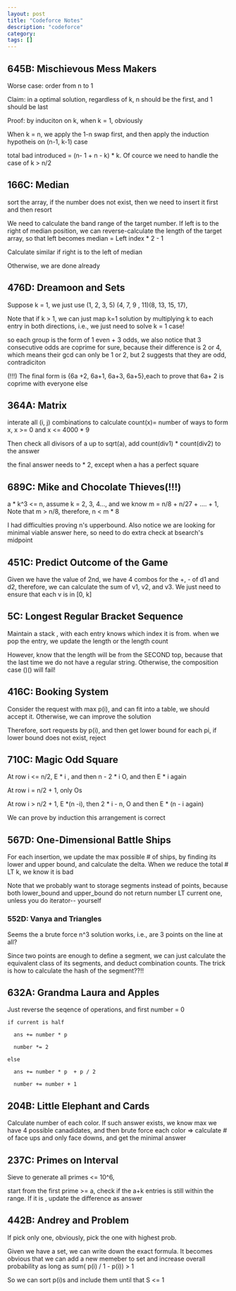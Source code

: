 ```yaml
---
layout: post
title: "Codeforce Notes"
description: "codeforce"
category: 
tags: []
---
```


645B: Mischievous Mess Makers
---------
Worse case: order from n to 1

Claim: in a optimal solution, regardless of k, n should be the first, and 1 should be last 

Proof: by induciton on k, when k = 1, obviously

When k = n, we apply the 1-n swap first, and then apply the induction hypotheis on (n-1, k-1) case

total bad introduced = (n- 1 + n - k) * k. Of cource we need to handle the case of k > n/2


166C: Median
-----------
sort the array, if the number does not exist, then we need to insert it first and then resort

We need to calculate the band range of the target number. If left is to the right of median position, we can reverse-calculate the length of
the target array, so that left becomes median = Left index * 2 - 1

Calculate similar if right is to the left of median

Otherwise, we are done already


476D: Dreamoon and Sets
----------
Suppose k = 1, we just use (1, 2, 3, 5) (4, 7, 9 , 11)(8, 13, 15, 17),

Note that if k > 1,  we can just map k=1 solution by multiplying k to each entry in both directions, i.e., we just need to solve k = 1 case!

so each group is the form of 1 even + 3 odds, we also notice that 3 consecutive odds are coprime for sure, because their difference is 2 or
4, which means their gcd can only be 1 or 2, but 2 suggests that they are odd, contradiciton

(!!!)
The final form is {6a +2, 6a+1, 6a+3, 6a+5},each to prove that 6a+ 2 is coprime with everyone else


364A: Matrix
----------
interate all (i, j) combinations to calculate count(x)= number of ways to form x, x >= 0 and x <= 4000 * 9

Then check all divisors of a up to sqrt(a), add count(div1) * count(div2) to the answer

the final answer needs to * 2, except when a has a perfect square


689C: Mike and Chocolate Thieves(!!!)
----------
a * k^3 <= n, assume k = 2, 3, 4..., and we know m =  n/8 + n/27 + .... + 1, Note that m > n/8, therefore, n < m * 8

I had difficulties proving n's upperbound. Also notice we are looking for minimal viable answer here, so need to do extra check at bsearch's midpoint

451C: Predict Outcome of the Game
-------
Given we have the value of 2nd, we have 4 combos for the +, - of d1 and d2, therefore, we can calculate the sum of v1, v2, and v3. We just
need to ensure that each v is in [0, k] 


5C:  Longest Regular Bracket Sequence
----------
Maintain a stack , with each entry knows which index it is from. when we pop the entry, we update the length or the length count

However, know that the length will be from the SECOND top, because that the last time we do not have a regular string. Otherwise, the composition case ()() will fail!


416C: Booking System
----------
Consider the request with max p(i), and can fit into a table, we should accept it. Otherwise, we can improve the solution

Therefore, sort requests by p(i), and then get lower bound for each pi, if lower bound does not exist, reject


710C: Magic Odd Square
----------
At row i <= n/2, E * i , and then n - 2 * i O, and then E * i again

At row i = n/2 + 1, only Os

At row i > n/2 + 1, E *(n -i), then 2 * i - n, O and then E * (n - i again)

We can prove by induction this arrangement is correct


567D: One-Dimensional Battle Ships
----------------
For each insertion, we update the max possible # of ships, by finding its lower and upper bound, and calculate the delta. When we reduce the total # LT k, we know it is bad

Note that we probably want to storage segments instead of points, because both lower_bound and upper_bound do not return number LT current one, unless you do iterator-- yourself



### 552D: Vanya and Triangles

Seems the a brute force n^3 solution works, i.e., are 3 points on the line at all? 

Since two points are enough to define a segment, we can just calculate the equivalent class of its segments, and deduct combination counts. The trick is how to calculate the hash of the segment??!!


632A: Grandma Laura and Apples
----------
Just reverse the seqence of operations, and first number = 0

```
if current is half

  ans += number * p

  number *= 2

else
  
  ans += number * p  + p / 2

  number += number + 1  
```


204B: Little Elephant and Cards
-----------
Calculate number of each color. If such answer exists, we know max we have 4 possible canadidates,
and then brute force each color => calculate # of face ups and only face downs, and get the minimal answer 


237C: Primes on Interval
----------
Sieve to generate all primes <= 10^6,

start from the first prime >= a, check if the a+k entries is still within the range. If it is , update the difference as answer


442B: Andrey and Problem
---------
If pick only one, obviously, pick the one with highest prob.

Given we have a set, we can write down the exact formula. It becomes obvious that we can add a new memeber to set and increase overall
probability as long as sum( p(i) / 1 - p(i)) > 1

So we can sort p(i)s and include them until that S <= 1

